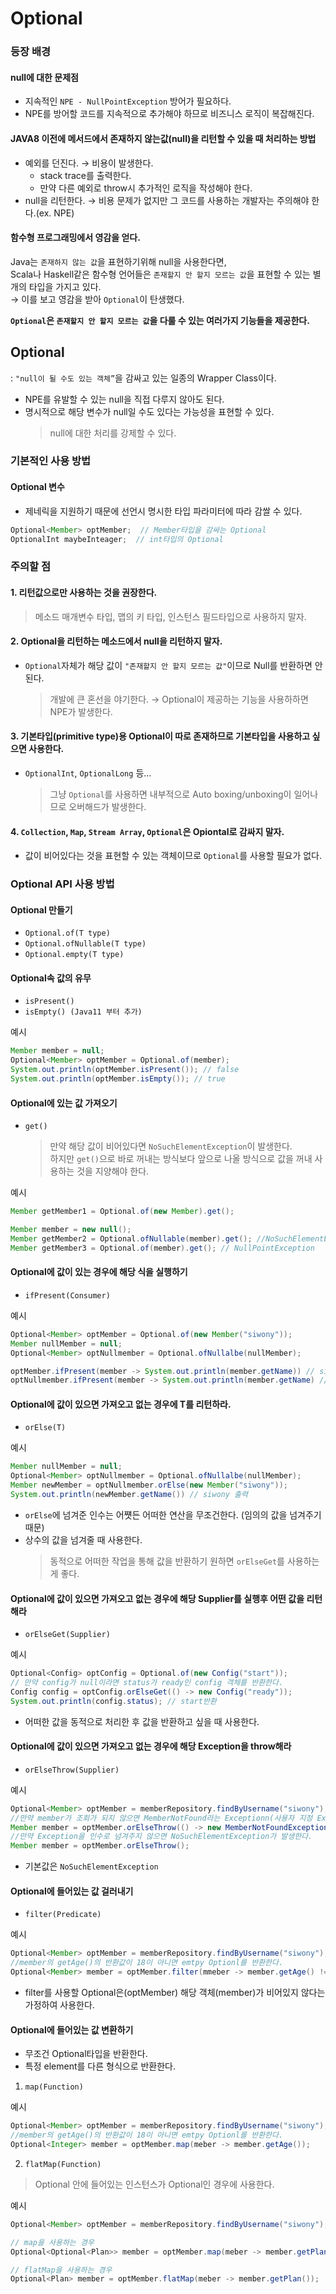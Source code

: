 # Optional
### 등장 배경
#### null에 대한 문제점
- 지속적인 `NPE - NullPointException` 방어가 필요하다.
- NPE를 방어할 코드를 지속적으로 추가해야 하므로 비즈니스 로직이 복잡해진다.

#### JAVA8 이전에 메서드에서 존재하지 않는값(null)을 리턴할 수 있을 때 처리하는 방법
- 예외를 던진다. &rarr; 비용이 발생한다.
  - stack trace를 출력한다.
  - 만약 다른 예외로 throw시 추가적인 로직을 작성해야 한다.
- null을 리턴한다. &rarr; 비용 문제가 없지만 그 코드를 사용하는 개발자는 주의해야 한다.(ex. NPE)

#### 함수형 프로그래밍에서 영감을 얻다.
Java는 `존재하지 않는 값`을 표현하기위해 null을 사용한다면,  
Scala나 Haskell같은 함수형 언어들은 `존재할지 안 할지 모르는 값`을 표현할 수 있는 별개의 타입을 가지고 있다.  
&rarr; 이를 보고 영감을 받아 `Optional`이 탄생했다.

**`Optional`은 `존재할지 안 할지 모르는 값`을 다룰 수 있는 여러가지 기능들을 제공한다.**
## Optional
: `"null이 될 수도 있는 객체”`을 감싸고 있는 일종의 Wrapper Class이다.
- NPE를 유발할 수 있는 null을 직접 다루지 않아도 된다.
- 명시적으로 해당 변수가 null일 수도 있다는 가능성을 표현할 수 있다.
  > null에 대한 처리를 강제할 수 있다.

### 기본적인 사용 방법
#### Optional 변수
- 제네릭을 지원하기 때문에 선언시 명시한 타입 파라미터에 따라 감쌀 수 있다.
```java
Optional<Member> optMember;  // Member타입을 감싸는 Optional
OptionalInt maybeInteager;  // int타입의 Optional
```

### 주의할 점
#### 1. 리턴값으로만 사용하는 것을 권장한다.
> 메소드 매개변수 타입, 맵의 키 타입, 인스턴스 필드타입으로 사용하지 말자.

#### 2. Optional을 리턴하는 메소드에서 null을 리턴하지 말자.
- `Optional`자체가 해당 값이 `"존재할지 안 할지 모르는 값"`이므로 Null를 반환하면 안된다.
  > 개발에 큰 혼선을 야기한다. &rarr; Optional이 제공하는 기능을 사용하하면 NPE가 발생한다.
#### 3. 기본타입(primitive type)용 Optional이 따로 존재하므로 기본타입을 사용하고 싶으면 사용한다. 
- `OptionalInt`, `OptionalLong` 등...
  > 그냥 `Optional`를 사용하면 내부적으로 Auto boxing/unboxing이 일어나므로 오버해드가 발생한다.
#### 4. `Collection`, `Map`, `Stream Array`, `Optional`은 Opiontal로 감싸지 말자.
- 값이 비어있다는 것을 표현할 수 있는 객체이므로 `Optional`를 사용할 필요가 없다.

### Optional API 사용 방법
#### Optional 만들기
- `Optional.of(T type)`
- `Optional.ofNullable(T type)`
- `Optional.empty(T type)`

#### Optional속 값의 유무
- `isPresent()`
- `isEmpty() (Java11 부터 추가)`

예시
```java
Member member = null;
Optional<Member> optMember = Optional.of(member);
System.out.println(optMember.isPresent()); // false
System.out.println(optMember.isEmpty()); // true
```

#### Optional에 있는 값 가져오기
- `get()`
  > 만약 해당 값이 비어있다면 `NoSuchElementException`이 발생한다.  
  하지만 `get()`으로 바로 꺼내는 방식보다 앞으로 나올 방식으로 값을 꺼내 사용하는 것을 지양해야 한다.

예시
```java
Member getMember1 = Optional.of(new Member).get();

Member member = new null();
Member getMember2 = Optional.ofNullable(member).get(); //NoSuchElementException
Member getMember3 = Optional.of(member).get(); // NullPointException
```
#### Optional에 값이 있는 경우에 해당 식을 실행하기
- `ifPresent(Consumer)`
  
예시
```java
Optional<Member> optMember = Optional.of(new Member("siwony"));
Member nullMember = null;
Optional<Member> optNullmember = Optional.ofNullalbe(nullMember);

optMember.ifPresent(member -> System.out.println(member.getName)) // siwony출력
optNullmember.ifPresent(member -> System.out.println(member.getName) // 아무것도 출력되지 않음
```

#### Optional에 값이 있으면 가져오고 없는 경우에 T를 리턴하라.
- `orElse(T)`  

예시
```java
Member nullMember = null;
Optional<Member> optNullmember = Optional.ofNullalbe(nullMember);
Member newMember = optNullmember.orElse(new Member("siwony"));
System.out.println(newMember.getName()) // siwony 출력
```
- `orElse`에 넘겨준 인수는 어쩃든 어떠한 연산을 무조건한다. (임의의 값을 넘겨주기 때문)
- 상수의 값을 넘겨줄 때 사용한다.
  > 동적으로 어떠한 작업을 통해 값을 반환하기 원하면 `orElseGet`를 사용하는게 좋다.

#### Optional에 값이 있으면 가져오고 없는 경우에 해당 Supplier를 실행후 어떤 값을 리턴해라
- `orElseGet(Supplier)`
  
예시
```java
Optional<Config> optConfig = Optional.of(new Config("start"));
// 만약 config가 null이라면 status가 ready인 config 객체를 반환한다.
Config config = optConfig.orElseGet(() -> new Config("ready")); 
System.out.println(config.status); // start반환
```
- 어떠한 값을 동적으로 처리한 후 값을 반환하고 싶을 때 사용한다.

#### Optional에 값이 있으면 가져오고 없는 경우에 해당 Exception을 throw해라
- `orElseThrow(Supplier)`

예시
```java
Optional<Member> optMember = memberRepository.findByUsername("siwony");
//만약 member가 조회가 되지 않으면 MemberNotFound라는 Exceptionn(사용자 지정 Exception)을 던진다
Member member = optMember.orElseThrow(() -> new MemberNotFoundException()); 
//만약 Exception을 인수로 넘겨주지 않으면 NoSuchElementException가 발생한다.
Member member = optMember.orElseThrow();  
```
- 기본값은 `NoSuchElementException`

#### Optional에 들어있는 값 걸러내기
- `filter(Predicate)`

예시
```java
Optional<Member> optMember = memberRepository.findByUsername("siwony");
//member의 getAge()의 반환값이 18이 아니면 emtpy Optionl를 반환한다.
Optional<Member> member = optMember.filter(mmeber -> member.getAge() != 18);
```
- filter를 사용할 Optional은(optMember) 해당 객체(member)가 비어있지 않다는 가정하여 사용한다.

#### Optional에 들어있는 값 변환하기
- 무조건 Optional타입을 반환한다.
- 특정 element를 다른 형식으로 반환한다.
1. `map(Function)`
  
예시
```java
Optional<Member> optMember = memberRepository.findByUsername("siwony");
//member의 getAge()의 반환값이 18이 아니면 emtpy Optionl를 반환한다.
Optional<Integer> member = optMember.map(meber -> member.getAge());
```

2. `flatMap(Function)`
> Optional 안에 들어있는 인스턴스가 Optional인 경우에 사용한다.

예시
```java
Optional<Member> optMember = memberRepository.findByUsername("siwony");

// map을 사용하는 경우
Optional<Optional<Plan>> member = optMember.map(meber -> member.getPlan());

// flatMap을 사용하는 경우
Optional<Plan> member = optMember.flatMap(meber -> member.getPlan());
```